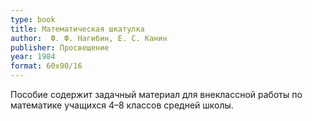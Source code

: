 ```yaml
---
type: book
title: Математическая шкатулка
author:  Ф. Ф. Нагибин, Е. С. Канин
publisher: Просвещение
year: 1984
format: 60x90/16
---
```


Пособие содержит задачный материал для внеклассной работы по математике учащихся 4–8 классов средней школы.
